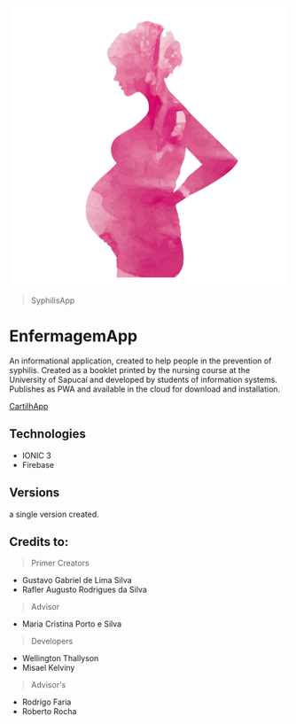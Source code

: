 [![](src/assets/icons/icon-512x512.png)](https://cartilhasifilis.web.app/home "syphilisApp")
> SyphilisApp

# EnfermagemApp

An informational application, created to help people in the prevention of syphilis. Created as a booklet printed by 
the nursing course at the University of Sapucaí and developed by students of information systems. 
Publishes as PWA and available in the cloud for download and installation.

[CartilhApp](httpcartilhasifilis.web.app)

## Technologies

- IONIC 3 
- Firebase

## Versions

a single version created.

## Credits to:

> Primer Creators
- Gustavo Gabriel de Lima Silva
- Rafler Augusto Rodrigues da Silva
> Advisor
- Maria Cristina Porto e Silva

> Developers
- Wellington Thallyson
- Misael Kelviny
> Advisor's
- Rodrigo Faria
- Roberto Rocha
